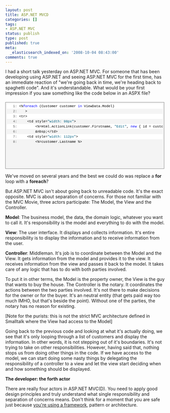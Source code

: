 ```yaml
---
layout: post
title: ASP.NET MVCD
categories: []
tags:
- ASP.NET MVC
status: publish
type: post
published: true
meta:
  _elasticsearch_indexed_on: '2008-10-04 08:43:00'
comments: true
---
```

<p>I had a short talk yesterday on ASP.NET MVC. For someone that has been developing using ASP.NET and seeing ASP.NET MVC for the first time, has an immediate reaction of &quot;we&#039;re going back in time, we&#039;re heading back to spaghetti code&quot;. And it&#039;s understandable. What would be your first impression if you saw something like the code below in an ASPX file?</p><div style="line-height:12pt;background-color:#f4f4f4;width:97.5%;font-family:consolas, 'Courier New', courier, monospace;height:264px;max-height:200px;font-size:8pt;cursor:text;border-color:gray;border-style:solid;border-width:1px;margin:20px 0 10px;padding:4px;"><div style="line-height:12pt;background-color:#f4f4f4;width:100%;font-family:consolas, 'Courier New', courier, monospace;color:black;font-size:8pt;border-style:none;padding:0;"><pre style="line-height:12pt;background-color:white;width:100%;font-family:consolas, 'Courier New', courier, monospace;color:black;font-size:8pt;border-style:none;margin:0;padding:0;"><span style="color:#606060;">   1:</span> &lt;%<span style="color:#0000ff;">foreach</span> (Customer customer <span style="color:#0000ff;">in</span> ViewData.Model)</pre><pre style="line-height:12pt;background-color:#f4f4f4;width:100%;font-family:consolas, 'Courier New', courier, monospace;color:black;font-size:8pt;border-style:none;margin:0;padding:0;"><span style="color:#606060;">   2:</span>    &gt;</pre><pre style="line-height:12pt;background-color:white;width:100%;font-family:consolas, 'Courier New', courier, monospace;color:black;font-size:8pt;border-style:none;margin:0;padding:0;"><span style="color:#606060;">   3:</span> &lt;tr&gt;</pre><pre style="line-height:12pt;background-color:#f4f4f4;width:100%;font-family:consolas, 'Courier New', courier, monospace;color:black;font-size:8pt;border-style:none;margin:0;padding:0;"><span style="color:#606060;">   4:</span>     &lt;td style=<span style="color:#006080;">&quot;width: 98px&quot;</span>&gt;</pre><pre style="line-height:12pt;background-color:white;width:100%;font-family:consolas, 'Courier New', courier, monospace;color:black;font-size:8pt;border-style:none;margin:0;padding:0;"><span style="color:#606060;">   5:</span>         &lt;%=Html.ActionLink(customer.Firstname, <span style="color:#006080;">&quot;Edit&quot;</span>, <span style="color:#0000ff;">new</span> { id = customer.Id}) %&gt;</pre><pre style="line-height:12pt;background-color:#f4f4f4;width:100%;font-family:consolas, 'Courier New', courier, monospace;color:black;font-size:8pt;border-style:none;margin:0;padding:0;"><span style="color:#606060;">   6:</span>         &amp;nbsp;&lt;/td&gt;</pre><pre style="line-height:12pt;background-color:white;width:100%;font-family:consolas, 'Courier New', courier, monospace;color:black;font-size:8pt;border-style:none;margin:0;padding:0;"><span style="color:#606060;">   7:</span>     &lt;td style=<span style="color:#006080;">&quot;width: 112px&quot;</span>&gt;</pre><pre style="line-height:12pt;background-color:#f4f4f4;width:100%;font-family:consolas, 'Courier New', courier, monospace;color:black;font-size:8pt;border-style:none;margin:0;padding:0;"><span style="color:#606060;">   8:</span>         &lt;%=customer.Lastname %&gt;</pre></div></div><p>We&#039;ve moved on several years and the best we could do was replace a <strong>for</strong> loop with a <strong>foreach</strong>? </p><p>But ASP.NET MVC isn&#039;t about going back to unreadable code. It&#039;s the exact opposite. MVC is about separation of concerns. For those not familiar with the MVC Movie, three actors participate: The Model, the View and the Controller. </p><p><strong>Model</strong>: The business model, the data, the domain logic, whatever you want to call it. It&#039;s responsibility is the model and everything to do with the model.</p><p><strong>View</strong>: The user interface. It displays and collects information. It&#039;s entire responsibility is to display the information and to receive information from the user.</p><p><strong>Controller</strong>: Middleman. It&#039;s job is to coordinate between the Model and the View. It gets information from the model and provides it to the view. It receives information from the view and passes it back to the model. It takes care of any logic that has to do with both parties involved. </p><p>To put it in other terms, the Model is the property owner, the View is the guy that wants to buy the house. The Controller is the notary. It coordinates the actions between the two parties involved. It&#039;s not there to make decisions for the owner or for the buyer. It&#039;s an neutral entity (that gets paid way too much IMHO, but that&#039;s beside the point). Without one of the parties, the notary has no reason for existing. </p><p>[Note for the purists: this is not the strict MVC architecture defined in Smalltalk where the View had access to the Model]</p><p>Going back to the previous code and looking at what it&#039;s actually doing, we see that it&#039;s only looping through a list of customers and display the information. In other words, it is not stepping out of it&#039;s boundaries. It&#039;s not trying to take on other responsibilities. However, having said that, nothing stops us from doing other things in the code. If we have access to the model, we can start doing some nasty things by delegating the responsibility of a controller to a view and let the view start deciding when and how something should be displayed. </p><p><strong>The developer: the forth actor</strong></p><p>There are really four actors in ASP.NET MVC(D). You need to apply good design principles and truly understand what single responsibility and separation of concerns means. Don&#039;t think for a moment that you are safe just because <a href="http://blogs.imeta.co.uk/HHariri/archive/2008/08/21/what-was-wrong-with-the-code.aspx">you&#039;re using a framework</a>, pattern or architecture.</p>
